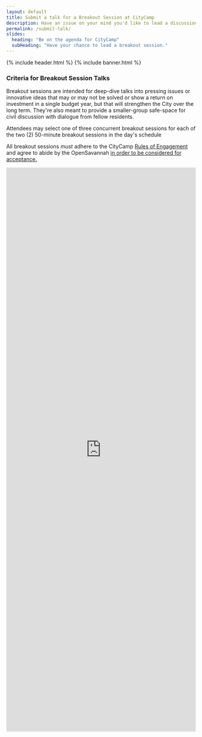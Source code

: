 ```yaml
---
layout: default
title: Submit a talk for a Breakout Session at CityCamp
description: Have an issue on your mind you'd like to lead a discussion on? Submit it here!
permalink: /submit-talk/
slides:
  heading: "Be on the agenda for CityCamp"
  subHeading: "Have your chance to lead a breakout session."
---
```

{% include header.html %}
{% include banner.html %}

<section class="section-padding">
	<div class="container">
    	<div class="row">
        	<div class="col-md-12">
<h3>Criteria for Breakout Session Talks</h3>

<p>Breakout sessions are intended for deep-dive talks into pressing issues or innovative ideas that may or may not be solved or show a return on investment in a single budget year, but that will strengthen the City over the long term. They're also meant to provide a smaller-group safe-space for civil discussion with dialogue from fellow residents.</p>
<p>Attendees may select one of three concurrent breakout sessions for each of the two (2) 50-minute breakout sessions in the day's schedule</p>
<p>All breakout sessions <em>must</em> adhere to the CityCamp <a href="https://www.notion.so/citycampsav/Full-Official-Rules-of-Engagement-33710a6c3b4e4eb3a2a866030c1cd73a">Rules of Engagement</a> and agree to abide by the OpenSavannah <a href="https://opensavannah.org/code-of-conduct"> in order to be considered for acceptance.</p>

<iframe class="airtable-embed" src="https://airtable.com/embed/shrqhWkruUE3dfxg1?backgroundColor=green" frameborder="0" onmousewheel="" style="overflow-hidden" width="100%" height="1500" style="background: #fff; border: 0px solid #ccc;"></iframe>

</div>
</div>
</div>
</section>